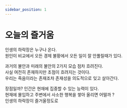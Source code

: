 ```yaml
---
sidebar_position: 1
---
```


# 오늘의 즐거움  

인생의 하락장은 누구나 온다.  
원인이 비교에서 오든 경제 불황에서 오든 일이 잘 안풀릴때가 있다.  

과거의 불안과 미래의 불안의 2가지 모습 점차 흐려진다.  
사실 여전히 존재하지만 초점이 흐려지는 것이다.  
우리는 죽음이라는 존재조차 존재성을 의도적으로 잊고 살아간다.  

장점일까? 인간은 현재에 집중할 수 있는 능력이 있다.  
현재에 몰입하고 주변에서 사소한 행복을 쌓아 올리면 어떨까 ?  
인생의 하락장이 즐거울정도로  
